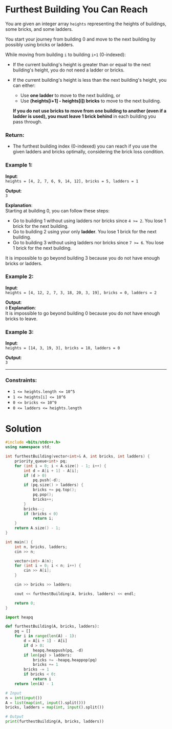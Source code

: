 # Furthest Building You Can Reach

You are given an integer array `heights` representing the heights of buildings, some bricks, and some ladders.

You start your journey from building 0 and move to the next building by possibly using bricks or ladders.

While moving from building `i` to building `i+1` (0-indexed):

- If the current building's height is greater than or equal to the next building's height, you do not need a ladder or bricks.
- If the current building's height is less than the next building's height, you can either:
    
    - Use **one ladder** to move to the next building, or
    - Use **(heights[i+1] - heights[i]) bricks** to move to the next building.
    
    **If you do not use bricks to move from one building to another (even if a ladder is used), you must leave 1 brick behind** in each building you pass through.

### Return:

- The furthest building index (0-indexed) you can reach if you use the given ladders and bricks optimally, considering the brick loss condition.

### Example 1:

**Input**:  
`heights = [4, 2, 7, 6, 9, 14, 12], bricks = 5, ladders = 1`

**Output**:  
`3`

**Explanation**:  
Starting at building 0, you can follow these steps:

- Go to building 1 without using ladders nor bricks since `4 >= 2`. You lose 1 brick for the next building.
- Go to building 2 using your only **ladder**. You lose 1 brick for the next building.
- Go to building 3 without using ladders nor bricks since `7 >= 6`. You lose 1 brick for the next building.


It is impossible to go beyond building 3 because you do not have enough bricks or ladders.

### Example 2:

**Input**:  
`heights = [4, 12, 2, 7, 3, 18, 20, 3, 19], bricks = 0, ladders = 2`

**Output**:  
`0`
**Explanation**:  
It is impossible to go beyond building 0 because you do not have enough bricks to leave.


### Example 3:

**Input**:  
`heights = [14, 3, 19, 3], bricks = 18, ladders = 0`

**Output**:  
`3`

---

### Constraints:

- `1 <= heights.length <= 10^5`
- `1 <= heights[i] <= 10^6`
- `0 <= bricks <= 10^9`
- `0 <= ladders <= heights.length`



# Solution

```cpp
#include <bits/stdc++.h>
using namespace std;

int furthestBuilding(vector<int>& A, int bricks, int ladders) {
    priority_queue<int> pq;
    for (int i = 0; i < A.size() - 1; i++) {
        int d = A[i + 1] - A[i];
        if (d > 0)
            pq.push(-d);
        if (pq.size() > ladders) {
            bricks += pq.top();
            pq.pop();
            bricks++;
        }
        bricks--;
        if (bricks < 0)
            return i;
    }
    return A.size() - 1;
}

int main() {
    int n, bricks, ladders;
    cin >> n;

    vector<int> A(n);
    for (int i = 0; i < n; i++) {
        cin >> A[i];
    }

    cin >> bricks >> ladders;

    cout << furthestBuilding(A, bricks, ladders) << endl;

    return 0;
}

```


```python
import heapq

def furthestBuilding(A, bricks, ladders):
    pq = []
    for i in range(len(A) - 1):
        d = A[i + 1] - A[i]
        if d > 0:
            heapq.heappush(pq, -d)
        if len(pq) > ladders:
            bricks += -heapq.heappop(pq)
            bricks += 1
        bricks -= 1
        if bricks < 0:
            return i
    return len(A) - 1

# Input
n = int(input())
A = list(map(int, input().split()))
bricks, ladders = map(int, input().split())

# Output
print(furthestBuilding(A, bricks, ladders))

```